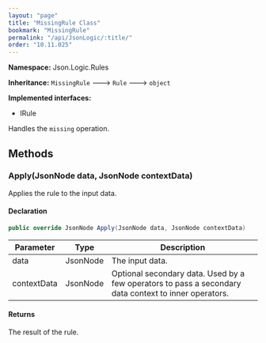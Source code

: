 ```yaml
---
layout: "page"
title: "MissingRule Class"
bookmark: "MissingRule"
permalink: "/api/JsonLogic/:title/"
order: "10.11.025"
---
```

**Namespace:** Json.Logic.Rules

**Inheritance:**
`MissingRule`
 🡒 
`Rule`
 🡒 
`object`

**Implemented interfaces:**

- IRule

Handles the `missing` operation.

## Methods

### Apply(JsonNode data, JsonNode contextData)

Applies the rule to the input data.

#### Declaration

```c#
public override JsonNode Apply(JsonNode data, JsonNode contextData)
```

| Parameter | Type | Description |
|---|---|---|
| data | JsonNode | The input data. |
| contextData | JsonNode | Optional secondary data.  Used by a few operators to pass a secondary     data context to inner operators. |


#### Returns

The result of the rule.

